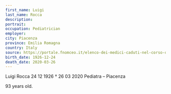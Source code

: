 ```yaml
---
first_name: Luigi
last_name: Rocca
description: 
portrait: 
occupation: Pediatrician
employer: 
city: Piacenza
province: Emilia Romagna
country: Italy 
source: https://portale.fnomceo.it/elenco-dei-medici-caduti-nel-corso-dellepidemia-di-covid-19/
birth_date: 1926-12-24
death_date: 2020-03-26
---
```


Luigi Rocca 24 12 1926 † 26 03 2020
Pediatra – Piacenza

93 years old.